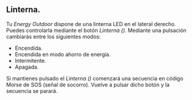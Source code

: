 ## Linterna.

Tu *Energy Outdoor* dispone de una linterna LED en el lateral derecho. Puedes controlarla mediante el botón *Linterna ()*. Mediante una pulsación cambiarás entre los siguientes modos:

- Encendida.
- Encendida en modo ahorro de energía.
- Intermitente.
- Apagada.

Si mantienes pulsado el *Linterna ()* comenzará una secuencia en código Morse de SOS (señal de socorro). Vuelve a pulsar dicho botón y la secuencia se parará.

